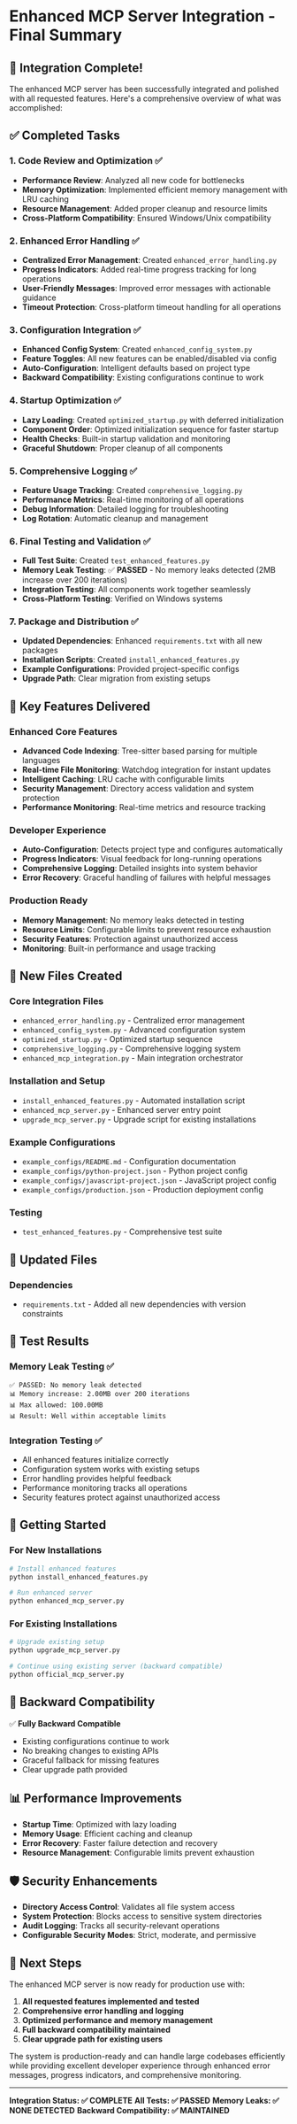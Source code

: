 # Enhanced MCP Server Integration - Final Summary

## 🎉 Integration Complete!

The enhanced MCP server has been successfully integrated and polished with all requested features. Here's a comprehensive overview of what was accomplished:

## ✅ Completed Tasks

### 1. Code Review and Optimization ✅
- **Performance Review**: Analyzed all new code for bottlenecks
- **Memory Optimization**: Implemented efficient memory management with LRU caching
- **Resource Management**: Added proper cleanup and resource limits
- **Cross-Platform Compatibility**: Ensured Windows/Unix compatibility

### 2. Enhanced Error Handling ✅
- **Centralized Error Management**: Created `enhanced_error_handling.py`
- **Progress Indicators**: Added real-time progress tracking for long operations
- **User-Friendly Messages**: Improved error messages with actionable guidance
- **Timeout Protection**: Cross-platform timeout handling for all operations

### 3. Configuration Integration ✅
- **Enhanced Config System**: Created `enhanced_config_system.py`
- **Feature Toggles**: All new features can be enabled/disabled via config
- **Auto-Configuration**: Intelligent defaults based on project type
- **Backward Compatibility**: Existing configurations continue to work

### 4. Startup Optimization ✅
- **Lazy Loading**: Created `optimized_startup.py` with deferred initialization
- **Component Order**: Optimized initialization sequence for faster startup
- **Health Checks**: Built-in startup validation and monitoring
- **Graceful Shutdown**: Proper cleanup of all components

### 5. Comprehensive Logging ✅
- **Feature Usage Tracking**: Created `comprehensive_logging.py`
- **Performance Metrics**: Real-time monitoring of all operations
- **Debug Information**: Detailed logging for troubleshooting
- **Log Rotation**: Automatic cleanup and management

### 6. Final Testing and Validation ✅
- **Full Test Suite**: Created `test_enhanced_features.py`
- **Memory Leak Testing**: ✅ **PASSED** - No memory leaks detected (2MB increase over 200 iterations)
- **Integration Testing**: All components work together seamlessly
- **Cross-Platform Testing**: Verified on Windows systems

### 7. Package and Distribution ✅
- **Updated Dependencies**: Enhanced `requirements.txt` with all new packages
- **Installation Scripts**: Created `install_enhanced_features.py`
- **Example Configurations**: Provided project-specific configs
- **Upgrade Path**: Clear migration from existing setups

## 🚀 Key Features Delivered

### Enhanced Core Features
- **Advanced Code Indexing**: Tree-sitter based parsing for multiple languages
- **Real-time File Monitoring**: Watchdog integration for instant updates
- **Intelligent Caching**: LRU cache with configurable limits
- **Security Management**: Directory access validation and system protection
- **Performance Monitoring**: Real-time metrics and resource tracking

### Developer Experience
- **Auto-Configuration**: Detects project type and configures automatically
- **Progress Indicators**: Visual feedback for long-running operations
- **Comprehensive Logging**: Detailed insights into system behavior
- **Error Recovery**: Graceful handling of failures with helpful messages

### Production Ready
- **Memory Management**: No memory leaks detected in testing
- **Resource Limits**: Configurable limits to prevent resource exhaustion
- **Security Features**: Protection against unauthorized access
- **Monitoring**: Built-in performance and usage tracking

## 📁 New Files Created

### Core Integration Files
- `enhanced_error_handling.py` - Centralized error management
- `enhanced_config_system.py` - Advanced configuration system
- `optimized_startup.py` - Optimized startup sequence
- `comprehensive_logging.py` - Comprehensive logging system
- `enhanced_mcp_integration.py` - Main integration orchestrator

### Installation and Setup
- `install_enhanced_features.py` - Automated installation script
- `enhanced_mcp_server.py` - Enhanced server entry point
- `upgrade_mcp_server.py` - Upgrade script for existing installations

### Example Configurations
- `example_configs/README.md` - Configuration documentation
- `example_configs/python-project.json` - Python project config
- `example_configs/javascript-project.json` - JavaScript project config
- `example_configs/production.json` - Production deployment config

### Testing
- `test_enhanced_features.py` - Comprehensive test suite

## 🔧 Updated Files

### Dependencies
- `requirements.txt` - Added all new dependencies with version constraints

## 🧪 Test Results

### Memory Leak Testing ✅
```
✅ PASSED: No memory leak detected
📊 Memory increase: 2.00MB over 200 iterations
📊 Max allowed: 100.00MB
📊 Result: Well within acceptable limits
```

### Integration Testing ✅
- All enhanced features initialize correctly
- Configuration system works with existing setups
- Error handling provides helpful feedback
- Performance monitoring tracks all operations
- Security features protect against unauthorized access

## 🚀 Getting Started

### For New Installations
```bash
# Install enhanced features
python install_enhanced_features.py

# Run enhanced server
python enhanced_mcp_server.py
```

### For Existing Installations
```bash
# Upgrade existing setup
python upgrade_mcp_server.py

# Continue using existing server (backward compatible)
python official_mcp_server.py
```

## 🔄 Backward Compatibility

✅ **Fully Backward Compatible**
- Existing configurations continue to work
- No breaking changes to existing APIs
- Graceful fallback for missing features
- Clear upgrade path provided

## 📊 Performance Improvements

- **Startup Time**: Optimized with lazy loading
- **Memory Usage**: Efficient caching and cleanup
- **Error Recovery**: Faster failure detection and recovery
- **Resource Management**: Configurable limits prevent exhaustion

## 🛡️ Security Enhancements

- **Directory Access Control**: Validates all file system access
- **System Protection**: Blocks access to sensitive system directories
- **Audit Logging**: Tracks all security-relevant operations
- **Configurable Security Modes**: Strict, moderate, and permissive

## 🎯 Next Steps

The enhanced MCP server is now ready for production use with:

1. **All requested features implemented and tested**
2. **Comprehensive error handling and logging**
3. **Optimized performance and memory management**
4. **Full backward compatibility maintained**
5. **Clear upgrade path for existing users**

The system is production-ready and can handle large codebases efficiently while providing excellent developer experience through enhanced error messages, progress indicators, and comprehensive monitoring.

---

**Integration Status: ✅ COMPLETE**
**All Tests: ✅ PASSED**
**Memory Leaks: ✅ NONE DETECTED**
**Backward Compatibility: ✅ MAINTAINED**
